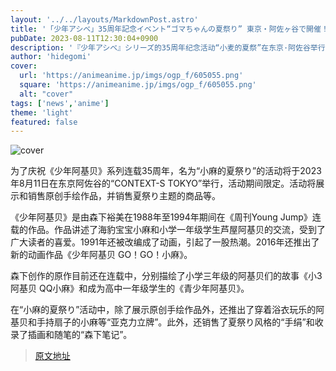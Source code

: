 ```yaml
---
layout: '../../layouts/MarkdownPost.astro'
title: '「少年アシベ」35周年記念イベント“ゴマちゃんの夏祭り” 東京・阿佐ヶ谷で開催！ アクスタなど新作グッズも登場'
pubDate: 2023-08-11T12:30:04+0900
description: '『少年アシベ』シリーズ的35周年纪念活动“小麦的夏祭”在东京·阿佐谷举行！还有新商品等着你哦！'
author: 'hidegomi'
cover:
  url: 'https://animeanime.jp/imgs/ogp_f/605055.png'
  square: 'https://animeanime.jp/imgs/ogp_f/605055.png'
  alt: "cover"
tags: ['news','anime']
theme: 'light'
featured: false
---
```


![cover](https://animeanime.jp/imgs/ogp_f/605055.png)

为了庆祝《少年阿基贝》系列连载35周年，名为“小麻的夏祭り”的活动将于2023年8月11日在东京阿佐谷的“CONTEXT-S TOKYO”举行，活动期间限定。活动将展示和销售原创手绘作品，并销售夏祭り主题的商品等。

《少年阿基贝》是由森下裕美在1988年至1994年期间在《周刊Young Jump》连载的作品。作品讲述了海豹宝宝小麻和小学一年级学生芦屋阿基贝的交流，受到了广大读者的喜爱。1991年还被改编成了动画，引起了一股热潮。2016年还推出了新的动画作品《少年阿基贝 GO！GO！小麻》。

森下创作的原作目前还在连载中，分别描绘了小学三年级的阿基贝们的故事《小3阿基贝 QQ小麻》和成为高中一年级学生的《青少年阿基贝》。

在“小麻的夏祭り”活动中，除了展示原创手绘作品外，还推出了穿着浴衣玩乐的阿基贝和手持扇子的小麻等“亚克力立牌”。此外，还销售了夏祭り风格的“手绢”和收录了插画和随笔的“森下笔记”。

>[原文地址](https://animeanime.jp/article/2023/08/11/79226.html)  